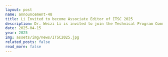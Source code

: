 ```yaml
---
layout: post
name: announcement-48
title: Li Invited to become Associate Editor of ITSC 2025
description: Dr. Weizi Li is invited to join the Technical Program Committee as Associate Editor of <a href="https://ieee-itsc.org/2025/"> ITSC 2025</a>.
date: 2025-04-15
year: 2025
img: assets/img/news/ITSC2025.jpg
related_posts: false
read_more: false 
---
```

